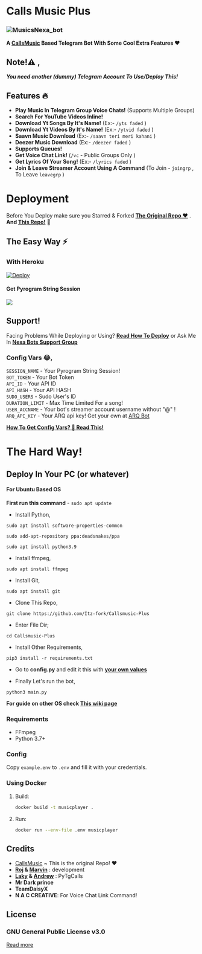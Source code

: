 # Calls Music Plus

### ![MusicsNexa_bot](https://telegra.ph/file/a4b7d13da17c3cc828ab9.jpg)

**A [CallsMusic](https://github.com/callsmusic/callsmusic) Based Telegram Bot With Some Cool Extra Features ❤️**


## Note!⚠️ ,
_**You need another (dummy) Telegram Account To Use/Deploy This!**_

## Features 🔥️

- **Play Music In Telegram Group Voice Chats!** (Supports Multiple Groups)
- **Search For YouTube Videos Inline!**
- **Download Yt Songs By It's Name!** (Ex:- `/yts faded` )
- **Download Yt Videos By It's Name!** (Ex:- `/ytvid faded` )
- **Saavn Music Download**  (Ex:- `/saavn teri meri kahani` )
- **Deezer Music Download** (Ex:- `/deezer faded` )
- **Supports Queues!**
- **Get Voice Chat Link!** (`/vc` - Public Groups Only )
- **Get Lyrics Of Your Song!** (Ex:- `/lyrics faded` )
- **Join & Leave Streamer Account Using A Command** (To Join - `joingrp` , To Leave `leavegrp` )


# Deployment
Before You Deploy make sure you Starred & Forked **[The Original Repo ❤️](https://github.com/callsmusic/callsmusic)** . **And [This Repo!](https://github.com/Itz-fork/Callsmusic-Plus)** 🤗️


## The Easy Way ⚡️

### With Heroku
[![Deploy](https://www.herokucdn.com/deploy/button.svg)](https://heroku.com/deploy?template=https://github.com/Itz-fork/Callsmusic-Plus)

#### Get Pyrogram String Session
<a href="https://replit.com/@IamHirusha/GetPyroSessionVC"><img src="https://img.shields.io/badge/Run-Repl.it-white?style=for-the-badge&logo=repl.it"></a>


## Support!
Facing Problems While Deploying or Using? **[Read How To Deploy](https://github.com/Itz-fork/Callsmusic-Plus/wiki/How-To-Deploy-This!)**
or Ask Me In **[Nexa Bots Support Group](https://t.me/Nexa_bots)**


### Config Vars 😂,

 `SESSION_NAME` - Your Pyrogram String Session!</br>
 `BOT_TOKEN` - Your Bot Token</br>
 `API_ID` - Your API ID</br>
 `API_HASH` - Your API HASH</br>
 `SUDO_USERS` - Sudo User's ID</br>
 `DURATION_LIMIT` - Max Time Limited For a song!</br>
 `USER_ACCNAME` - Your bot's streamer account username without "@" ! </br>
 `ARQ_API_KEY` - Your ARQ api key! Get your own at [ARQ Bot](https://t.me/ARQRobot)

**[How To Get Config Vars? 🤔 Read This!](https://github.com/Itz-fork/yeah-my-man/wiki/How-To-Deploy-This!)**


# The Hard Way!

## Deploy In Your PC (or whatever)

#### For Ubuntu Based OS

**First run this command** - ``` sudo apt update ```

- Install Python,
```
sudo apt install software-properties-common
```
```
sudo add-apt-repository ppa:deadsnakes/ppa
```
```
sudo apt install python3.9
```

- Install ffmpeg,
```
sudo apt install ffmpeg
```

- Install Git,
```
sudo apt install git
```

- Clone This Repo, 
```
git clone https://github.com/Itz-fork/Callsmusic-Plus
```

- Enter File Dir; 
```
cd Callsmusic-Plus
```

- Install Other Requirements, 
```
pip3 install -r requirements.txt
```

- Go to **config.py** and edit it this with **[your own values](https://github.com/Itz-fork/yeah-my-man/wiki/How-To-Deploy-This!)**

- Finally Let's run the bot, 
```
python3 main.py
```


**For guide on other OS check [This wiki page](https://github.com/Itz-fork/yeah-my-man/wiki/Install-On-Other-OS)**

### Requirements

- FFmpeg
- Python 3.7+

### Config

Copy `example.env` to `.env` and fill it with your credentials.


### Using Docker

1. Build:
   ```bash
   docker build -t musicplayer .
   ```
2. Run:
   ```bash
   docker run --env-file .env musicplayer
   ```


## Credits

- [CallsMusic](https://github.com/callsmusic/callsmusic) ~ This is the original Repo! ❤️
- **[Roj](https://github.com/rojserbest) & [Marvin](https://github.com/BlackStoneReborn)** : development
- **[Laky](https://github.com/Laky-64) & [Andrew](https://github.com/AndrewLaneX)** : PyTgCalls
- **Mr Dark prince**
- **TeamDaisyX**
- **N A C CREATIVE**: For Voice Chat Link Command!


## License

### GNU General Public License v3.0
[Read more](http://www.gnu.org/licenses/#GPL)
